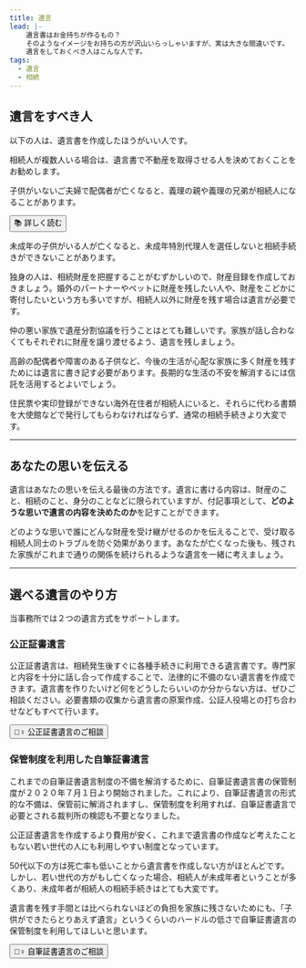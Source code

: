 ```yaml
---
title: 遺言
lead: |-
    遺言書はお金持ちが作るもの？
    そのようなイメージをお持ちの方が沢山いらっしゃいますが、実は大きな間違いです。
    遺言をしておくべき人はこんな人です。
tags:
  - 遺言
  - 相続
---
```


## 遺言をすべき人

以下の人は、遺言書を作成したほうがいい人です。

<case name="不動産を持っている人">

相続人が複数人いる場合は、遺言書で不動産を取得させる人を決めておくことをお勧めします。

</case>

<case name="結婚していて子供がいない人">

子供がいないご夫婦で配偶者が亡くなると、義理の親や義理の兄弟が相続人になることがあります。

<button href="/proposals/dinks">📚 詳しく読む</button>

</case>

<case name="未成年の子供がいる人">

未成年の子供がいる人が亡くなると、未成年特別代理人を選任しないと相続手続きができないことがあります。

</case>

<case name="独身の人">

独身の人は、相続財産を把握することがむずかしいので、財産目録を作成しておきましょう。婚外のパートナーやペットに財産を残したい人や、財産をこどかに寄付したいという方も多いですが、相続人以外に財産を残す場合は遺言が必要です。

</case>

<case name="家族の仲が悪い人">

仲の悪い家族で遺産分割協議を行うことはとても難しいです。家族が話し合わなくてもそれぞれに財産を譲り渡せるよう、遺言を残しましょう。

</case>

<case name="今後の生活が心配な家族がいる人">

高齢の配偶者や障害のある子供など、今後の生活が心配な家族に多く財産を残すためには遺言に書き記す必要があります。長期的な生活の不安を解消するには信託を活用するとよいでしょう。

</case>

<case name="相続人が海外に住んでいる人">

住民票や実印登録ができない海外在住者が相続人にいると、それらに代わる書類を大使館などで発行してもらわなければならず、通常の相続手続きより大変です。

</case>

---

## あなたの思いを伝える

遺言はあなたの思いを伝える最後の方法です。遺言に書ける内容は、財産のこと、相続のこと、身分のことなどに限られていますが、付記事項として、**どのような思いで遺言の内容を決めたのか**を記すことができます。

どのような思いで誰にどんな財産を受け継がせるのかを伝えることで、受け取る相続人同士のトラブルを防ぐ効果があります。あなたが亡くなった後も、残された家族がこれまで通りの関係を続けられるような遺言を一緒に考えましょう。

---

## 選べる遺言のやり方

当事務所では２つの遺言方式をサポートします。

### 公正証書遺言

公正証書遺言は、相続発生後すぐに各種手続きに利用できる遺言書です。専門家と内容を十分に話し合って作成することで、法律的に不備のない遺言書を作成できます。遺言書を作りたいけど何をどうしたらいいのか分からない方は、ぜひご相談ください。必要書類の収集から遺言書の原案作成、公証人役場との打ち合わせなどもすべて行います。

<button href="/office#お問い合わせ" size="large">💁‍♀️  公正証書遺言のご相談</button>

### 保管制度を利用した自筆証書遺言

これまでの自筆証書遺言制度の不備を解消するために、自筆証書遺言書の保管制度が２０２０年７月１日より開始されました。これにより、自筆証書遺言の形式的な不備は、保管前に解消されますし、保管制度を利用すれば、自筆証書遺言で必要とされる裁判所の検認も不要となりました。

公正証書遺言を作成するより費用が安く、これまで遺言書の作成など考えたこともない若い世代の人にも利用しやすい制度となっています。

50代以下の方は死亡率も低いことから遺言書を作成しない方がほとんどです。しかし、若い世代の方がもし亡くなった場合、相続人が未成年者ということが多くあり、未成年者が相続人の相続手続きはとても大変です。

遺言書を残す手間とは比べられないほどの負担を家族に残さないためにも、「子供ができたらとりあえず遺言」というくらいのハードルの低さで自筆証書遺言の保管制度を利用してほしいと思います。　

<button href="/office#お問い合わせ" size="large">💁‍♀️ 自筆証書遺言のご相談</button>
